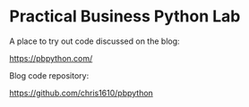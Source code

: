 # Practical Business Python Lab
A place to try out code discussed on the blog:

https://pbpython.com/

Blog code repository:

https://github.com/chris1610/pbpython

